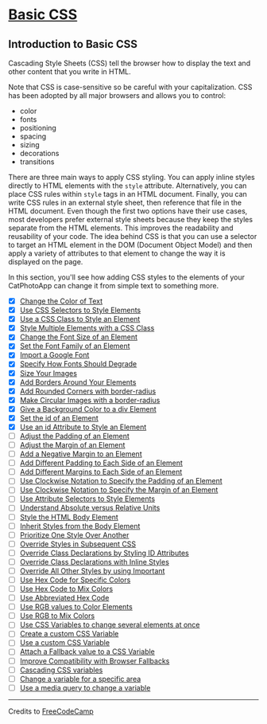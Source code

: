 # [Basic CSS](https://learn.freecodecamp.org/responsive-web-design/basic-css/)

## Introduction to Basic CSS

Cascading Style Sheets (CSS) tell the browser how to display the text and other content that you write in HTML.

Note that CSS is case-sensitive so be careful with your capitalization. CSS has been adopted by all major browsers and allows you to control:

- color
- fonts
- positioning
- spacing
- sizing
- decorations
- transitions

There are three main ways to apply CSS styling. You can apply inline styles directly to HTML elements with the `style` attribute. Alternatively, you can place CSS rules within `style` tags in an HTML document. Finally, you can write CSS rules in an external style sheet, then reference that file in the HTML document. Even though the first two options have their use cases, most developers prefer external style sheets because they keep the styles separate from the HTML elements. This improves the readability and reusability of your code. The idea behind CSS is that you can use a selector to target an HTML element in the DOM (Document Object Model) and then apply a variety of attributes to that element to change the way it is displayed on the page.

In this section, you'll see how adding CSS styles to the elements of your CatPhotoApp can change it from simple text to something more.

- [x] [Change the Color of Text](01-change-the-color-of-text.html)
- [x] [Use CSS Selectors to Style Elements](02-use-css-selectors-to-style-elements.html)
- [x] [Use a CSS Class to Style an Element](03-use-a-css-class-to-style-an-element.html)
- [x] [Style Multiple Elements with a CSS Class](04-style-multiple-elements-with-a-css-class.html)
- [x] [Change the Font Size of an Element](05-change-the-font-size-of-an-element.html)
- [x] [Set the Font Family of an Element](06-set-the-font-family-of-an-element.html)
- [x] [Import a Google Font](07-import-a-google-font.html)
- [x] [Specify How Fonts Should Degrade](08-specify-how-fonts-should-degrade.html)
- [x] [Size Your Images](09-size-your-images.html)
- [x] [Add Borders Around Your Elements](10-add-borders-around-your-elements.html)
- [x] [Add Rounded Corners with border-radius](11-add-rounded-corners-with-border-radius.html)
- [x] [Make Circular Images with a border-radius](12-make-circular-images-with-a-border-radius.html)
- [x] [Give a Background Color to a div Element](13-give-a-background-color-to-a-div-element.html)
- [x] [Set the id of an Element](14-set-the-id-of-an-element.html)
- [x] [Use an id Attribute to Style an Element](15-use-an-id-attribute-to-style-an-element.html)
- [ ] [Adjust the Padding of an Element](16-adjust-the-padding-of-an-element.html)
- [ ] [Adjust the Margin of an Element](17-adjust-the-margin-of-an-element.html)
- [ ] [Add a Negative Margin to an Element](18-add-a-negative-margin-to-an-element.html)
- [ ] [Add Different Padding to Each Side of an Element](19-add-different-padding-to-each-side-of-an-element.html)
- [ ] [Add Different Margins to Each Side of an Element](20-add-different-margins-to-each-side-of-an-element.html)
- [ ] [Use Clockwise Notation to Specify the Padding of an Element](21-use-clockwise-notation-to-specify-the-padding-of-an-element.html)
- [ ] [Use Clockwise Notation to Specify the Margin of an Element](22-use-clockwise-notation-to-specify-the-margin-of-an-element.html)
- [ ] [Use Attribute Selectors to Style Elements](23-use-attribute-selectors-to-style-elements.html)
- [ ] [Understand Absolute versus Relative Units](24-understand-absolute-versus-relative-units.html)
- [ ] [Style the HTML Body Element](25-style-the-html-body-element.css)
- [ ] [Inherit Styles from the Body Element](26-inherit-styles-from-the-body-element.html)
- [ ] [Prioritize One Style Over Another](27-prioritize-one-style-over-another.html)
- [ ] [Override Styles in Subsequent CSS](28-override-styles-in-subsequent-css.html)
- [ ] [Override Class Declarations by Styling ID Attributes](29-override-class-declarations-by-styling-id-attributes.html)
- [ ] [Override Class Declarations with Inline Styles](30-override-class-declarations-with-inline-styles.html)
- [ ] [Override All Other Styles by using Important](31-override-all-other-styles-by-using-important.html)
- [ ] [Use Hex Code for Specific Colors](32-use-hex-code-for-specific-colors.css)
- [ ] [Use Hex Code to Mix Colors](33-use-hex-code-to-mix-colors.html)
- [ ] [Use Abbreviated Hex Code](34-use-abbreviated-hex-code.html)
- [ ] [Use RGB values to Color Elements](35-use-rgb-values-to-color-elements.css)
- [ ] [Use RGB to Mix Colors](36-use-rgb-to-mix-colors.html)
- [ ] [Use CSS Variables to change several elements at once](37-use-css-variables-to-change-several-elements-at-once.html)
- [ ] [Create a custom CSS Variable](38-create-a-custom-css-variable.html)
- [ ] [Use a custom CSS Variable](39-use-a-custom-css-variable.html)
- [ ] [Attach a Fallback value to a CSS Variable](40-attach-a-fallback-value-to-a-css-variable.html)
- [ ] [Improve Compatibility with Browser Fallbacks](41-improve-compatibility-with-browser-fallbacks.html)
- [ ] [Cascading CSS variables](42-cascading-css-variables.html)
- [ ] [Change a variable for a specific area](43-change-a-variable-for-a-specific-area.html)
- [ ] [Use a media query to change a variable](44-use-a-media-query-to-change-a-variable.html)

---

Credits to [FreeCodeCamp](https://www.freecodecamp.org/)
